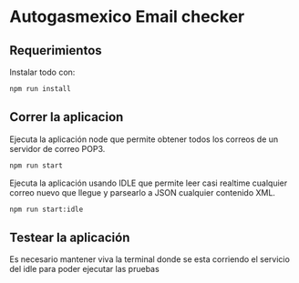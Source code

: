 # Autogasmexico Email checker

## Requerimientos

Instalar todo con:

```bash
npm run install
```

## Correr la aplicacion

Ejecuta la aplicación node que permite obtener todos los correos de un servidor de correo POP3.

```bash
npm run start
```

Ejecuta la aplicación usando IDLE que permite leer casi realtime cualquier correo nuevo que llegue y parsearlo a JSON cualquier contenido XML.

```bash
npm run start:idle
```

## Testear la aplicación

Es necesario mantener viva la terminal donde se esta corriendo el servicio del idle para poder ejecutar las pruebas
